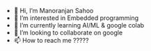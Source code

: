 - 👋 Hi, I’m Manoranjan Sahoo
- 👀 I’m interested in Embedded programming 
- 🌱 I’m currently learning AI/ML & google colab
- 💞️ I’m looking to collaborate on google
- 📫 How to reach me ?????

<!---
Manoranjan2003/Manoranjan2003 is a ✨ special ✨ repository because its `README.md` (this file) appears on your GitHub profile.
You can click the Preview link to take a look at your changes.
--->
